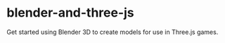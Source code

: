 blender-and-three-js
====================

Get started using Blender 3D to create models for use in Three.js games.
